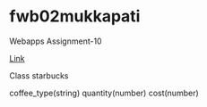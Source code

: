 # fwb02mukkapati

Webapps Assignment-10

[Link](https://fwb02mukkapati.herokuapp.com/ )

Class starbucks

coffee_type(string)
quantity(number)
cost(number)